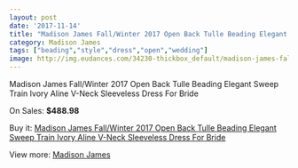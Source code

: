 ```yaml
---
layout: post
date: '2017-11-14'
title: "Madison James Fall/Winter 2017 Open Back Tulle Beading Elegant Sweep Train Ivory Aline V-Neck Sleeveless Dress For Bride"
category: Madison James
tags: ["beading","style","dress","open","wedding"]
image: http://img.eudances.com/34230-thickbox_default/madison-james-fall-winter-2017-open-back-tulle-beading-elegant-sweep-train-ivory-aline-v-neck-sleeveless-dress-for-bride.jpg
---
```

Madison James Fall/Winter 2017 Open Back Tulle Beading Elegant Sweep Train Ivory Aline V-Neck Sleeveless Dress For Bride

On Sales: **$488.98**
<a href="https://www.eudances.com/en/madison-james/10383-madison-james-fall-winter-2017-open-back-tulle-beading-elegant-sweep-train-ivory-aline-v-neck-sleeveless-dress-for-bride.html"><amp-img layout="responsive" width="600" height="600" src="//img.eudances.com/34230-thickbox_default/madison-james-fall-winter-2017-open-back-tulle-beading-elegant-sweep-train-ivory-aline-v-neck-sleeveless-dress-for-bride.jpg" alt="Madison James Fall/Winter 2017 Open Back Tulle Beading Elegant Sweep Train Ivory Aline V-Neck Sleeveless Dress For Bride 0" /></a>
<a href="https://www.eudances.com/en/madison-james/10383-madison-james-fall-winter-2017-open-back-tulle-beading-elegant-sweep-train-ivory-aline-v-neck-sleeveless-dress-for-bride.html"><amp-img layout="responsive" width="600" height="600" src="//img.eudances.com/34232-thickbox_default/madison-james-fall-winter-2017-open-back-tulle-beading-elegant-sweep-train-ivory-aline-v-neck-sleeveless-dress-for-bride.jpg" alt="Madison James Fall/Winter 2017 Open Back Tulle Beading Elegant Sweep Train Ivory Aline V-Neck Sleeveless Dress For Bride 1" /></a>
<a href="https://www.eudances.com/en/madison-james/10383-madison-james-fall-winter-2017-open-back-tulle-beading-elegant-sweep-train-ivory-aline-v-neck-sleeveless-dress-for-bride.html"><amp-img layout="responsive" width="600" height="600" src="//img.eudances.com/34231-thickbox_default/madison-james-fall-winter-2017-open-back-tulle-beading-elegant-sweep-train-ivory-aline-v-neck-sleeveless-dress-for-bride.jpg" alt="Madison James Fall/Winter 2017 Open Back Tulle Beading Elegant Sweep Train Ivory Aline V-Neck Sleeveless Dress For Bride 2" /></a>

Buy it: [Madison James Fall/Winter 2017 Open Back Tulle Beading Elegant Sweep Train Ivory Aline V-Neck Sleeveless Dress For Bride](https://www.eudances.com/en/madison-james/10383-madison-james-fall-winter-2017-open-back-tulle-beading-elegant-sweep-train-ivory-aline-v-neck-sleeveless-dress-for-bride.html "Madison James Fall/Winter 2017 Open Back Tulle Beading Elegant Sweep Train Ivory Aline V-Neck Sleeveless Dress For Bride")

View more: [Madison James](https://www.eudances.com/en/75-Madison-James "Madison James")